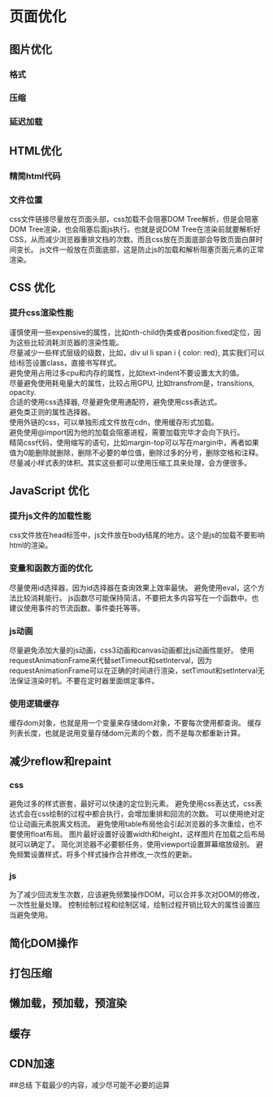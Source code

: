 # 页面优化

## 图片优化

### 格式
### 压缩
### 延迟加载

## HTML优化

### 精简html代码
### 文件位置

css文件链接尽量放在页面头部，css加载不会阻塞DOM Tree解析，但是会阻塞DOM Tree渲染，也会阻塞后面js执行。也就是说DOM Tree在渲染前就要解析好CSS，从而减少浏览器重排文档的次数。而且css放在页面底部会导致页面白屏时间变长。
js文件一般放在页面底部，这是防止js的加载和解析阻塞页面元素的正常渲染。

## CSS 优化

### 提升css渲染性能
谨慎使用一些expensive的属性，比如nth-child伪类或者position:fixed定位，因为这些比较消耗浏览器的渲染性能。  
尽量减少一些样式层级的级数，比如，div ul li span i { color: red}, 其实我们可以给i标签设置class，直接书写样式。  
避免使用占用过多cpu和内存的属性，比如text-indent不要设置太大的值。  
尽量避免使用耗电量大的属性，比较占用GPU, 比如transfrom是，transitions, opacity.  
合适的使用css选择器, 尽量避免使用通配符，避免使用css表达式。    
避免类正则的属性选择器。  
使用外链的css，可以单独形成文件放在cdn，使用缓存形式加载。  
避免使用@import因为他的加载会阻塞进程，需要加载完毕才会向下执行。  
精简css代码，使用缩写的语句，比如margin-top可以写在margin中，再者如果值为0能删除就删除，删除不必要的单位值，删除过多的分号，删除空格和注释。尽量减小样式表的体积。其实这些都可以使用压缩工具来处理，会方便很多。

## JavaScript 优化

### 提升js文件的加载性能
css文件放在head标签中，js文件放在body结尾的地方。这个是js的加载不要影响html的渲染。

### 变量和函数方面的优化
尽量使用id选择器，因为id选择器在查询效果上效率最快。
避免使用eval，这个方法比较消耗能行。
js函数尽可能保持简洁，不要把太多内容写在一个函数中。也建议使用事件的节流函数。事件委托等等。

### js动画
尽量避免添加大量的js动画，css3动画和canvas动画都比js动画性能好。
使用requestAnimationFrame来代替setTimeout和setInterval，因为requestAnimationFrame可以在正确的时间进行渲染，setTimout和setInterval无法保证渲染时机。不要在定时器里面绑定事件。

### 使用逻辑缓存
缓存dom对象，也就是用一个变量来存储dom对象，不要每次使用都查询。
缓存列表长度，也就是说用变量存储dom元素的个数，而不是每次都重新计算。

## 减少reflow和repaint

### css
避免过多的样式嵌套，最好可以快速的定位到元素。
避免使用css表达式，css表达式会在css绘制的过程中都会执行，会增加重排和回流的次数。
可以使用绝对定位让动画元素脱离文档流。
避免使用table布局他会引起浏览器的多次重绘，也不要使用float布局。
图片最好设置好设置width和height，这样图片在加载之后布局就可以确定了。
简化浏览器不必要额任务，使用viewport设置屏幕缩放级别。
避免频繁设置样式，将多个样式操作合并修改,一次性的更新。

### js
为了减少回流发生次数，应该避免频繁操作DOM，可以合并多次对DOM的修改，一次性批量处理。
控制绘制过程和绘制区域，绘制过程开销比较大的属性设置应当避免使用。

## 简化DOM操作
## 打包压缩
## 懒加载，预加载，预渲染
## 缓存
## CDN加速

##总结 
下载最少的内容，减少尽可能不必要的运算